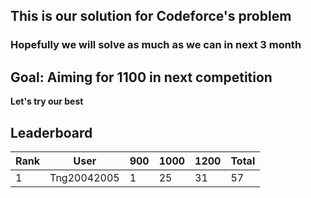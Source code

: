 ## This is our solution for Codeforce's problem

### Hopefully we will solve as much as we can in next 3 month

## Goal: Aiming for 1100 in next competition

**Let's try our best**

## Leaderboard
<!-- LEADERBOARD:START -->
| Rank | User | 900 | 1000 | 1200 | Total |
|------|------|------|------|------|-------|
| 1 | Tng20042005 | 1 | 25 | 31 | 57 |
<!-- LEADERBOARD:END -->
